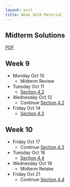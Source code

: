 ```yaml
---
layout: post
title: Week 9&10 Material
---
```


## Midterm Solutions

[PDF]({{site.baseurl}}public/solutions/midterm.pdf)

## Week 9

- Monday Oct 10
    - Midterm Review
- Tuesday Oct 11
    - [Section 4.2]({{site.baseurl}}part4/#applications-of-parametrizations)
- Wednesday Oct 12
    - Continue [Section 4.2]({{site.baseurl}}part4/#applications-of-parametrizations)
- Friday Oct 14
    - [Section 4.3]({{site.baseurl}}part4/#polar-coordinates)


## Week 10

- Friday Oct 17
    - Continue [Section 4.3]({{site.baseurl}}part4/#polar-coordinates)
- Tuesday Oct 18
    - [Section 4.4]({{site.baseurl}}part4/#areas-and-lengths-using-polar-coordinates)
- Wednesday Oct 19
    - Midterm Retake
- Friday Oct 21
    - Continue [Section 4.4]({{site.baseurl}}part4/#areas-and-lengths-using-polar-coordinates)
